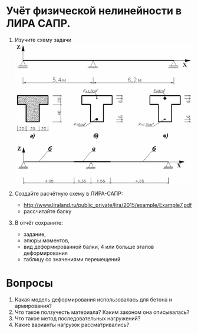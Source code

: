 # Учёт физической нелинейности в ЛИРА САПР. 
1. Изучите схему задачи
![](img/ask3_beam.PNG)
![](img/task3-cross_section.png)

3. Создайте расчётную схему в ЛИРА-САПР: 
   - http://www.liraland.ru/public_private/lira/2015/example/Example7.pdf
   - рассчитайте балку
5. В отчёт сохраните:
   - задание,
   - эпюры моментов, 
   - вид деформированной балки, 4 или больше этапов деформирования
   - таблицу со значениями перемещений

# Вопросы
1.	Какая модель деформирования использовалась для бетона и армирования?
2.	Что такое ползучесть материала? Каким законом она описывалась?
3.	Что такое метод последовательных нагружений?
4.	Какие варианты нагрузок рассматривались?
